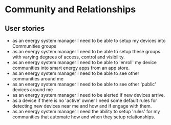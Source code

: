 # Community and Relationships

## User stories
- as an energy system manager I need to be able to setup my devices into Communities groups
- as an energy system manager I need to be able to setup these groups with varying degrees of access, control and visibility.
- as an energy system manager I need to be able to 'enroll' my device communities into smart energy apps from an app store.
- as an energy system manager I need to be able to see other communities around me
- as an energy system manager I need to be able to see other 'public' devices around me
- as an energy system manager I need to be alerted if new devices arrive.
- as a device if there is no 'active' owner I need some default rules for detecting new devices near me and how and if engage with them.
- as an energy system manager I need the ability to setup 'rules' for my communities that automate how and when they setup relationships.
